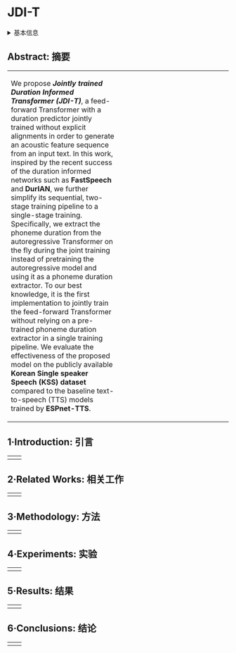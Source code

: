 # JDI-T

<details>
<summary>基本信息</summary>

- 标题: "JDI-T: Jointly trained Duration Informed Transformer for Text-To-Speech without Explicit Alignment"
- 作者:
  - 01 Dan Lim,
  - 02 Won Jang,
  - 03 Gyeonghwan O,
  - 04 Heayoung Park,
  - 05 Bongwan Kim,
  - 06 Jaesam Yoon
- 链接:
  - [ArXiv](https://arxiv.org/abs/2005.07799)
  - [Publication](https://doi.org/10.21437/Interspeech.2020-2123)
  - [Github]()
  - [Demo](https://imdanboy.github.io/interspeech2020)
- 文件:
  - [ArXiv](_PDF/2005.07799v3__JDI-T__Jointly_Trained_Duration_Informed_Transformer_for_Text-to-Speech_without_Explicit_Alignment.pdf)
  - [Publication](_PDF/2005.07799p0__JDI-T__InterSpeech2020.pdf)

</details>

## Abstract: 摘要

<table><tr><td width="50%">

We propose ***Jointly trained Duration Informed Transformer (JDI-T)***, a feed-forward Transformer with a duration predictor jointly trained without explicit alignments in order to generate an acoustic feature sequence from an input text.
In this work, inspired by the recent success of the duration informed networks such as **FastSpeech** and **DurIAN**, we further simplify its sequential, two-stage training pipeline to a single-stage training.
Specifically, we extract the phoneme duration from the autoregressive Transformer on the fly during the joint training instead of pretraining the autoregressive model and using it as a phoneme duration extractor.
To our best knowledge, it is the first implementation to jointly train the feed-forward Transformer without relying on a pre-trained phoneme duration extractor in a single training pipeline.
We evaluate the effectiveness of the proposed model on the publicly available **Korean Single speaker Speech (KSS) dataset** compared to the baseline text-to-speech (TTS) models trained by **ESPnet-TTS**.

</td><td>

</td></tr></table>

## 1·Introduction: 引言

<table><tr><td width="50%">

</td></tr></table>

## 2·Related Works: 相关工作

<table><tr><td width="50%">

</td></tr></table>

## 3·Methodology: 方法

<table><tr><td width="50%">

</td></tr></table>

## 4·Experiments: 实验

<table><tr><td width="50%">

</td></tr></table>

## 5·Results: 结果

<table><tr><td width="50%">

</td></tr></table>

## 6·Conclusions: 结论

<table><tr><td width="50%">

</td></tr></table>
